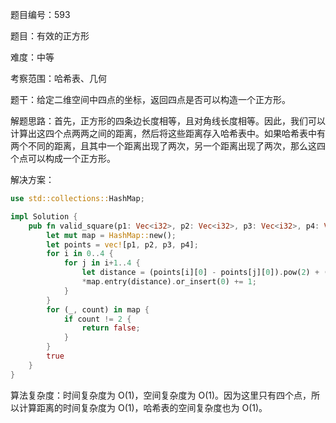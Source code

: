 题目编号：593

题目：有效的正方形

难度：中等

考察范围：哈希表、几何

题干：给定二维空间中四点的坐标，返回四点是否可以构造一个正方形。

解题思路：首先，正方形的四条边长度相等，且对角线长度相等。因此，我们可以计算出这四个点两两之间的距离，然后将这些距离存入哈希表中。如果哈希表中有两个不同的距离，且其中一个距离出现了两次，另一个距离出现了两次，那么这四个点可以构成一个正方形。

解决方案：

```rust
use std::collections::HashMap;

impl Solution {
    pub fn valid_square(p1: Vec<i32>, p2: Vec<i32>, p3: Vec<i32>, p4: Vec<i32>) -> bool {
        let mut map = HashMap::new();
        let points = vec![p1, p2, p3, p4];
        for i in 0..4 {
            for j in i+1..4 {
                let distance = (points[i][0] - points[j][0]).pow(2) + (points[i][1] - points[j][1]).pow(2);
                *map.entry(distance).or_insert(0) += 1;
            }
        }
        for (_, count) in map {
            if count != 2 {
                return false;
            }
        }
        true
    }
}
```

算法复杂度：时间复杂度为 O(1)，空间复杂度为 O(1)。因为这里只有四个点，所以计算距离的时间复杂度为 O(1)，哈希表的空间复杂度也为 O(1)。